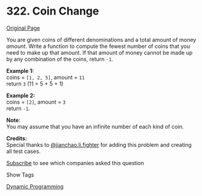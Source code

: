 # 322. Coin Change

[Original Page](https://leetcode.com/problems/coin-change/)

You are given coins of different denominations and a total amount of money _amount_. Write a function to compute the fewest number of coins that you need to make up that amount. If that amount of money cannot be made up by any combination of the coins, return `-1`.

**Example 1:**  
coins = `[1, 2, 5]`, amount = `11`  
return `3` (11 = 5 + 5 + 1)

**Example 2:**  
coins = `[2]`, amount = `3`  
return `-1`.

**Note**:  
You may assume that you have an infinite number of each kind of coin.

**Credits:**  
Special thanks to [@jianchao.li.fighter](https://leetcode.com/discuss/user/jianchao.li.fighter) for adding this problem and creating all test cases.

<div>

[Subscribe](/subscribe/) to see which companies asked this question

</div>

<div>

<div id="tags" class="btn btn-xs btn-warning">Show Tags</div>

<span class="hidebutton">[Dynamic Programming](/tag/dynamic-programming/)</span></div>